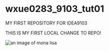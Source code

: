 # wxue0283_9103_tut01

MY FIRST REPOSITORY FOR IDEA9103

THIS IS MY FIRST LOCAL CHANGE TO REPO!

![an image of mona lisa](/Users/traceyxyx/Desktop/IDEA9103/readMeImages/Mona_Lisa_by_Leonardo_da_Vinci_500_x_700.jpg)
